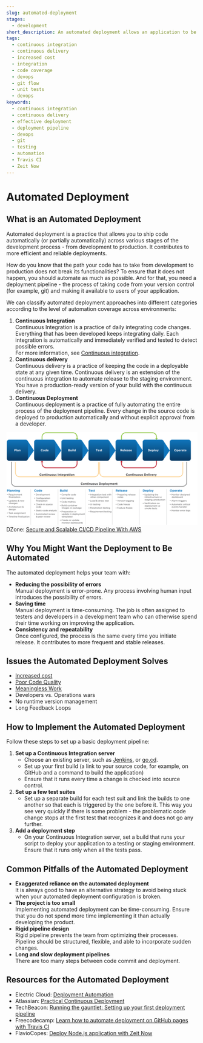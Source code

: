 ```yaml
---
slug: automated-deployment
stages:
  - development
short_description: An automated deployment allows an application to be deployed across various stages of the development process. It minimizes the need for manual intervention.
tags:
  - continuous integration
  - continuous delivery
  - increased cost
  - integration
  - code coverage
  - devops
  - git flow
  - unit tests
  - devops
keywords:
  - continuous integration
  - continuous delivery
  - effective deployment
  - deployment pipeline
  - devops
  - git
  - testing
  - automation
  - Travis CI
  - Zeit Now
---
```


# Automated Deployment

## What is an Automated Deployment

Automated deployment is a practice that allows you to ship code automatically (or partially automatically) across various stages of the development process - from development to production. It contributes to more efficient and reliable deployments.

How do you know that the path your code has to take from development to production does not break its functionalities? To ensure that it does not happen, you should automate as much as possible. And for that, you need a deployment pipeline - the process of taking code from your version control (for example, git) and making it available to users of your application.

We can classify automated deployment approaches into different categories according to the level of automation coverage across environments:

1. **Continuous Integration**  
   Continuous Integration is a practice of daily integrating code changes. Everything that has been developed keeps integrating daily. Each integration is automatically and immediately verified and tested to detect possible errors.  
   For more information, see [Continuous integration](/practices/continuous_integration).
2. **Continuous delivery**  
   Continuous delivery is a practice of keeping the code in a deployable state at any given time. Continuous delivery is an extension of the continuous integration to automate release to the staging environment. You have a production-ready version of your build with the continuous delivery.
3. **Continuous Deployment**  
   Continuous deployment is a practice of fully automating the entire process of the deployment pipeline. Every change in the source code is deployed to production automatically and without explicit approval from a developer.

![Automated Deployment](/files/automated_deployment.png)  
DZone: [Secure and Scalable CI/CD Pipeline With AWS](https://dzone.com/articles/secure-and-scalable-cicd-pipeline-with-aws)

## Why You Might Want the Deployment to Be Automated

The automated deployment helps your team with:

- **Reducing the possibility of errors**  
  Manual deployment is error-prone. Any process involving human input introduces the possibility of errors.
- **Saving time**  
  Manual deployment is time-consuming. The job is often assigned to testers and developers in a development team who can otherwise spend their time working on improving the application.
- **Consistency and repeatability**  
  Once configured, the process is the same every time you initiate release. It contributes to more frequent and stable releases.

## Issues the Automated Deployment Solves

- [Increased cost](/problems/increased_cost)
- [Poor Code Quality](/problems/poor_code_quality)
- [Meaningless Work](/problems/meaningless_work)
- Developers vs. Operations wars
- No runtime version management
- Long Feedback Loops

## How to Implement the Automated Deployment

Follow these steps to set up a basic deployment pipeline:

1. **Set up a Continuous Integration server**
   - Choose an existing server, such as [Jenkins](https://jenkins.io/), or [go.cd](https://www.gocd.org/).
   - Set up your first build (a link to your source code, for example, on GitHub and a command to build the application)
   - Ensure that it runs every time a change is checked into source control.
2. **Set up a few test suites**
   - Set up a separate build for each test suit and link the builds to one another so that each is triggered by the one before it. This way you see very quickly if there is some problem - the problematic code change stops at the first test that recognizes it and does not go any further.
3. **Add a deployment step**
   - On your Continuous Integration server, set a build that runs your script to deploy your application to a testing or staging environment. Ensure that it runs only when all the tests pass.

## Common Pitfalls of the Automated Deployment

- **Exaggerated reliance on the automated deployment**  
   It is always good to have an alternative strategy to avoid being stuck when your automated deployment configuration is broken.
- **The project is too small**  
   Implementing automated deployment can be time-consuming. Ensure that you do not spend more time implementing it than actually developing the product.
- **Rigid pipeline design**  
   Rigid pipeline prevents the team from optimizing their processes. Pipeline should be structured, flexible, and able to incorporate sudden changes.
- **Long and slow deployment pipelines**  
   There are too many steps between code commit and deployment.

## Resources for the Automated Deployment

- Electric Cloud: [Deployment Automation](http://electric-cloud.com/wiki/display/releasemanagement/Deployment+Automation)
- Atlassian: [Practical Continuous Deployment](https://www.atlassian.com/blog/continuous-delivery/practical-continuous-deployment)
- TechBeacon: [Running the gauntlet: Setting up your first deployment pipeline](https://techbeacon.com/app-dev-testing/running-gauntlet-setting-your-first-deployment-pipeline)
- Freecodecamp: [Learn how to automate deployment on GitHub pages with Travis CI](https://www.freecodecamp.org/news/learn-how-to-automate-deployment-on-github-pages-with-travis-ci/)
- FlavioCopes: [Deploy Node.js application with Zeit Now](https://flaviocopes.com/zeit-now/)
